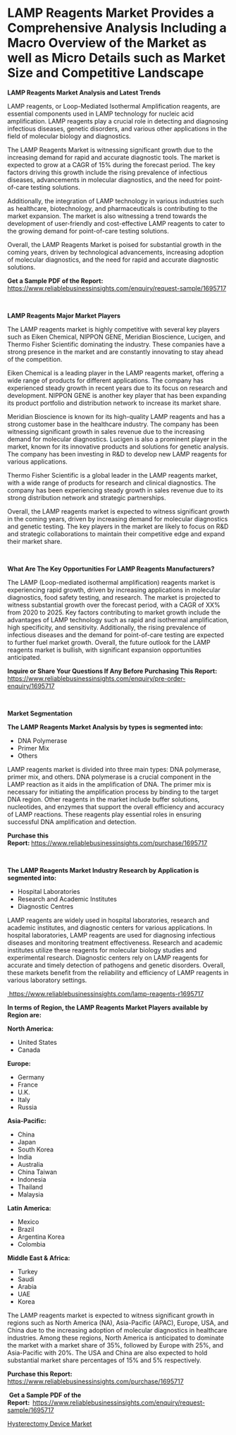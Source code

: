 <p><h1>LAMP Reagents Market Provides a Comprehensive Analysis Including a Macro Overview of the Market as well as Micro Details such as Market Size and Competitive Landscape</h1></p><p><strong>LAMP Reagents Market Analysis and Latest Trends</strong></p>
<p><p>LAMP reagents, or Loop-Mediated Isothermal Amplification reagents, are essential components used in LAMP technology for nucleic acid amplification. LAMP reagents play a crucial role in detecting and diagnosing infectious diseases, genetic disorders, and various other applications in the field of molecular biology and diagnostics.</p><p>The LAMP Reagents Market is witnessing significant growth due to the increasing demand for rapid and accurate diagnostic tools. The market is expected to grow at a CAGR of 15% during the forecast period. The key factors driving this growth include the rising prevalence of infectious diseases, advancements in molecular diagnostics, and the need for point-of-care testing solutions.</p><p>Additionally, the integration of LAMP technology in various industries such as healthcare, biotechnology, and pharmaceuticals is contributing to the market expansion. The market is also witnessing a trend towards the development of user-friendly and cost-effective LAMP reagents to cater to the growing demand for point-of-care testing solutions.</p><p>Overall, the LAMP Reagents Market is poised for substantial growth in the coming years, driven by technological advancements, increasing adoption of molecular diagnostics, and the need for rapid and accurate diagnostic solutions.</p></p>
<p><strong>Get a Sample PDF of the Report:&nbsp;</strong> <a href="https://www.reliablebusinessinsights.com/enquiry/request-sample/1695717">https://www.reliablebusinessinsights.com/enquiry/request-sample/1695717</a></p>
<p>&nbsp;</p>
<p><strong>LAMP Reagents Major Market Players</strong></p>
<p><p>The LAMP reagents market is highly competitive with several key players such as Eiken Chemical, NIPPON GENE, Meridian Bioscience, Lucigen, and Thermo Fisher Scientific dominating the industry. These companies have a strong presence in the market and are constantly innovating to stay ahead of the competition.</p><p>Eiken Chemical is a leading player in the LAMP reagents market, offering a wide range of products for different applications. The company has experienced steady growth in recent years due to its focus on research and development. NIPPON GENE is another key player that has been expanding its product portfolio and distribution network to increase its market share.</p><p>Meridian Bioscience is known for its high-quality LAMP reagents and has a strong customer base in the healthcare industry. The company has been witnessing significant growth in sales revenue due to the increasing demand for molecular diagnostics. Lucigen is also a prominent player in the market, known for its innovative products and solutions for genetic analysis. The company has been investing in R&D to develop new LAMP reagents for various applications.</p><p>Thermo Fisher Scientific is a global leader in the LAMP reagents market, with a wide range of products for research and clinical diagnostics. The company has been experiencing steady growth in sales revenue due to its strong distribution network and strategic partnerships.</p><p>Overall, the LAMP reagents market is expected to witness significant growth in the coming years, driven by increasing demand for molecular diagnostics and genetic testing. The key players in the market are likely to focus on R&D and strategic collaborations to maintain their competitive edge and expand their market share.</p></p>
<p>&nbsp;</p>
<p><strong>What Are The Key Opportunities For LAMP Reagents Manufacturers?</strong></p>
<p><p>The LAMP (Loop-mediated isothermal amplification) reagents market is experiencing rapid growth, driven by increasing applications in molecular diagnostics, food safety testing, and research. The market is projected to witness substantial growth over the forecast period, with a CAGR of XX% from 2020 to 2025. Key factors contributing to market growth include the advantages of LAMP technology such as rapid and isothermal amplification, high specificity, and sensitivity. Additionally, the rising prevalence of infectious diseases and the demand for point-of-care testing are expected to further fuel market growth. Overall, the future outlook for the LAMP reagents market is bullish, with significant expansion opportunities anticipated.</p></p>
<p><strong>Inquire or Share Your Questions If Any Before Purchasing This Report:</strong> <a href="https://www.reliablebusinessinsights.com/enquiry/pre-order-enquiry/1695717">https://www.reliablebusinessinsights.com/enquiry/pre-order-enquiry/1695717</a></p>
<p>&nbsp;</p>
<p><strong>Market Segmentation</strong></p>
<p><strong>The LAMP Reagents Market Analysis by types is segmented into:</strong></p>
<p><ul><li>DNA Polymerase</li><li>Primer Mix</li><li>Others</li></ul></p>
<p><p>LAMP reagents market is divided into three main types: DNA polymerase, primer mix, and others. DNA polymerase is a crucial component in the LAMP reaction as it aids in the amplification of DNA. The primer mix is necessary for initiating the amplification process by binding to the target DNA region. Other reagents in the market include buffer solutions, nucleotides, and enzymes that support the overall efficiency and accuracy of LAMP reactions. These reagents play essential roles in ensuring successful DNA amplification and detection.</p></p>
<p><strong>Purchase this Report:&nbsp;</strong><a href="https://www.reliablebusinessinsights.com/purchase/1695717">https://www.reliablebusinessinsights.com/purchase/1695717</a></p>
<p>&nbsp;</p>
<p><strong>The LAMP Reagents Market Industry Research by Application is segmented into:</strong></p>
<p><ul><li>Hospital Laboratories</li><li>Research and Academic Institutes</li><li>Diagnostic Centres</li></ul></p>
<p><p>LAMP reagents are widely used in hospital laboratories, research and academic institutes, and diagnostic centers for various applications. In hospital laboratories, LAMP reagents are used for diagnosing infectious diseases and monitoring treatment effectiveness. Research and academic institutes utilize these reagents for molecular biology studies and experimental research. Diagnostic centers rely on LAMP reagents for accurate and timely detection of pathogens and genetic disorders. Overall, these markets benefit from the reliability and efficiency of LAMP reagents in various laboratory settings.</p></p>
<p><a href="https://www.reliablebusinessinsights.com/lamp-reagents-r1695717">&nbsp;https://www.reliablebusinessinsights.com/lamp-reagents-r1695717</a></p>
<p><strong>In terms of Region, the LAMP Reagents Market Players available by Region are:</strong></p>
<p>
    <p> <strong> North America: </strong>
        <ul>
            <li>United States</li>
            <li>Canada</li>
        </ul>
        </p> 
    <p> <strong> Europe: </strong>
        <ul>
            <li>Germany</li>
            <li>France</li>
            <li>U.K.</li>
            <li>Italy</li>
            <li>Russia</li>
        </ul>
        </p> 
    <p> <strong> Asia-Pacific: </strong>
        <ul>
            <li>China</li>
            <li>Japan</li>
            <li>South Korea</li>
            <li>India</li>
            <li>Australia</li>
            <li>China Taiwan</li>
            <li>Indonesia</li>
            <li>Thailand</li>
            <li>Malaysia</li>
        </ul>
        </p> 
    <p> <strong> Latin America: </strong>
        <ul>
            <li>Mexico</li>
            <li>Brazil</li>
            <li>Argentina Korea</li>
            <li>Colombia</li>
        </ul>
        </p> 
    <p> <strong> Middle East & Africa: </strong>
        <ul>
            <li>Turkey</li>
            <li>Saudi</li>
            <li>Arabia</li>
            <li>UAE</li>
            <li>Korea</li>
        </ul>
    </p>
    </p>
<p><p>The LAMP reagents market is expected to witness significant growth in regions such as North America (NA), Asia-Pacific (APAC), Europe, USA, and China due to the increasing adoption of molecular diagnostics in healthcare industries. Among these regions, North America is anticipated to dominate the market with a market share of 35%, followed by Europe with 25%, and Asia-Pacific with 20%. The USA and China are also expected to hold substantial market share percentages of 15% and 5% respectively.</p></p>
<p><strong>Purchase this Report: </strong><a href="https://www.reliablebusinessinsights.com/purchase/1695717">https://www.reliablebusinessinsights.com/purchase/1695717</a></p>
<p>&nbsp;<strong>Get a Sample PDF of the Report:&nbsp;&nbsp;</strong><a href="https://www.reliablebusinessinsights.com/enquiry/request-sample/1695717">https://www.reliablebusinessinsights.com/enquiry/request-sample/1695717</a></p>
<p><strong></strong></p>
<p><p><a href="https://github.com/hlspriggs/Market-Research-Report-List-1/blob/main/hysterectomy-device-market.md">Hysterectomy Device Market</a></p></p>